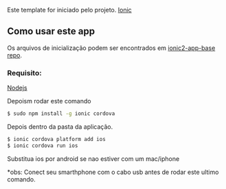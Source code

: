 Este template for iniciado pelo projeto. [Ionic](http://ionicframework.com/docs/) 

## Como usar este app

Os arquivos de inicialização podem ser encontrados em [ionic2-app-base repo](https://github.com/ionic-team/ionic2-app-base).

### Requisito:

[Nodejs](https://nodejs.org/en/)

Depoism rodar este comando

```bash
$ sudo npm install -g ionic cordova
```

Depois dentro da pasta da aplicação.

```bash
$ ionic cordova platform add ios
$ ionic cordova run ios
```

Substitua ios por android se nao estiver com um mac/iphone

*obs: Conect seu smarthphone com o cabo usb antes de rodar este ultimo comando.